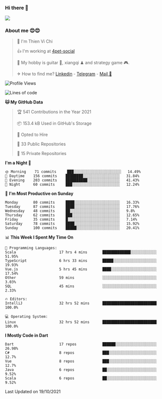 ### Hi there 👋
![](https://media1.tenor.com/images/9aa4aee77151757a310fcdb4b8fd2a0a/tenor.gif?itemid=12671405)

### About me 😍😍

> 🙎 I'm Thien Vi Chi
> 
> 👍 I'm working at [4pet-social](https://github.com/4pet-social)
>
> 🥞 My hobby is guitar 🎸, xiangqi ♟ and strategy game 🎮.
> 
> ✈ How to find me? [Linkedin](https://www.linkedin.com/in/tvc12/) - [Telegram](https://t.me/yeutham212) - [Mail 📧](mailto:meomeocf98@gmail.com)
> 

<!--START_SECTION:waka-->
![Profile Views](http://img.shields.io/badge/Profile%20Views-8-blue)

![Lines of code](https://img.shields.io/badge/From%20Hello%20World%20I%27ve%20Written-745887%20lines%20of%20code-blue)

**🐱 My GitHub Data** 

> 🏆 541 Contributions in the Year 2021
 > 
> 📦 153.4 kB Used in GitHub's Storage 
 > 
> 💼 Opted to Hire
 > 
> 📜 33 Public Repositories 
 > 
> 🔑 15 Private Repositories  
 > 
**I'm a Night 🦉** 

```text
🌞 Morning    71 commits     ███░░░░░░░░░░░░░░░░░░░░░░   14.49% 
🌆 Daytime    156 commits    ████████░░░░░░░░░░░░░░░░░   31.84% 
🌃 Evening    203 commits    ██████████░░░░░░░░░░░░░░░   41.43% 
🌙 Night      60 commits     ███░░░░░░░░░░░░░░░░░░░░░░   12.24%

```
📅 **I'm Most Productive on Sunday** 

```text
Monday       80 commits     ████░░░░░░░░░░░░░░░░░░░░░   16.33% 
Tuesday      87 commits     ████░░░░░░░░░░░░░░░░░░░░░   17.76% 
Wednesday    48 commits     ██░░░░░░░░░░░░░░░░░░░░░░░   9.8% 
Thursday     62 commits     ███░░░░░░░░░░░░░░░░░░░░░░   12.65% 
Friday       35 commits     █░░░░░░░░░░░░░░░░░░░░░░░░   7.14% 
Saturday     78 commits     ████░░░░░░░░░░░░░░░░░░░░░   15.92% 
Sunday       100 commits    █████░░░░░░░░░░░░░░░░░░░░   20.41%

```


📊 **This Week I Spent My Time On** 

```text
💬 Programming Languages: 
Scala                    17 hrs 4 mins       █████████████░░░░░░░░░░░░   51.95% 
TypeScript               6 hrs 33 mins       █████░░░░░░░░░░░░░░░░░░░░   19.93% 
Vue.js                   5 hrs 45 mins       ████░░░░░░░░░░░░░░░░░░░░░   17.54% 
Other                    59 mins             ░░░░░░░░░░░░░░░░░░░░░░░░░   3.03% 
SQL                      45 mins             ░░░░░░░░░░░░░░░░░░░░░░░░░   2.33%

🔥 Editors: 
IntelliJ                 32 hrs 52 mins      █████████████████████████   100.0%

💻 Operating System: 
Linux                    32 hrs 52 mins      █████████████████████████   100.0%

```

**I Mostly Code in Dart** 

```text
Dart                     17 repos            ██████░░░░░░░░░░░░░░░░░░░   26.98% 
C#                       8 repos             ███░░░░░░░░░░░░░░░░░░░░░░   12.7% 
Vue                      8 repos             ███░░░░░░░░░░░░░░░░░░░░░░   12.7% 
Java                     6 repos             ██░░░░░░░░░░░░░░░░░░░░░░░   9.52% 
Scala                    6 repos             ██░░░░░░░░░░░░░░░░░░░░░░░   9.52%

```



 Last Updated on 19/10/2021
<!--END_SECTION:waka-->